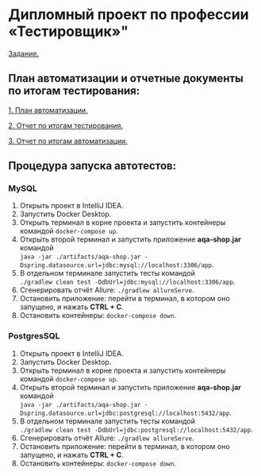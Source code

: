  # Дипломный проект по профессии «Тестировщик»"
 [Задание.]()
 ## План автоматизации и отчетные документы по итогам тестирования:

[1. План автоматизации.](https://github.com/Rbghero/Diploma/blob/main/documentation/Plan.md)

[2. Отчет по итогам тестирования.](https://github.com/Rbghero/Diploma/blob/main/documentation/Report.md)

[3. Отчет по итогам автоматизации.](https://github.com/Rbghero/Diploma/blob/main/documentation/Summary.md)

 ## Процедура запуска автотестов:
 ### MySQL
1. Открыть проект в IntelliJ IDEA.
2. Запустить Docker Desktop.
3. Открыть терминал в корне проекта и запустить контейнеры командой
   `docker-compose up`.
4. Открыть второй терминал и запустить приложение **aqa-shop.jar** командой  
   `java -jar ./artifacts/aqa-shop.jar -Dspring.datasource.url=jdbc:mysql://localhost:3306/app`.
5. В отдельном терминале запустить тесты командой  
   `./gradlew clean test -DdbUrl=jdbc:mysql://localhost:3306/app`.
6. Сгенерировать отчёт Allure: `./gradlew allureServe`.
7. Остановить приложение: перейти в терминал, в котором оно запущено, и нажать **CTRL + C**.
8. Остановить контейнеры: `docker-compose down`.

 ### PostgresSQL
1. Открыть проект в IntelliJ IDEA.
2. Запустить Docker Desktop.
3. Открыть терминал в корне проекта и запустить контейнеры командой
   `docker-compose up`.
4. Открыть второй терминал и запустить приложение **aqa-shop.jar** командой  
   `java -jar ./artifacts/aqa-shop.jar -Dspring.datasource.url=jdbc:postgresql://localhost:5432/app`.
5. В отдельном терминале запустить тесты командой  
   `./gradlew clean test -DdbUrl=jdbc:postgresql://localhost:5432/app`.
6. Сгенерировать отчёт Allure: `./gradlew allureServe`.
7. Остановить приложение: перейти в терминал, в котором оно запущено, и нажать **CTRL + C**.
8. Остановить контейнеры: `docker-compose down`.

